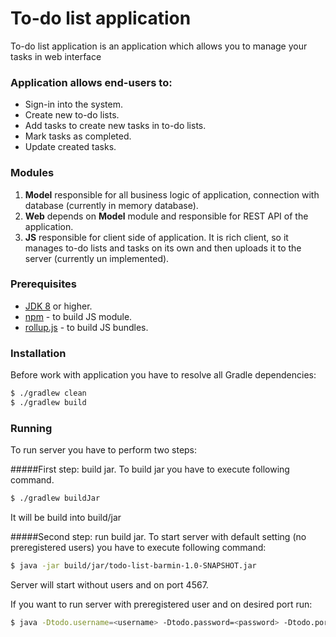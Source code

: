 # To-do list application

To-do list application is an application which allows you to manage your tasks in web interface

### Application allows end-users to:
- Sign-in into the system.
- Create new to-do lists.
- Add tasks to create new tasks in to-do lists.
- Mark tasks as completed.
- Update created tasks.

###  Modules
1. **Model**
  responsible for all business logic of application, 
  connection with database (currently in memory database).
2. **Web**
 depends on **Model** module and responsible for REST API of the application.
3. **JS**
 responsible for client side of application. It is rich client, so it 
manages to-do lists and tasks on its own and then uploads it to the server (currently un implemented).
 
### Prerequisites
* [JDK 8](https://www.oracle.com/technetwork/java/javase/downloads/jdk8-downloads-2133151.html) or higher.
* [npm](https://www.npmjs.com/) - to build JS module.
* [rollup.js](https://rollupjs.org/) - to build JS bundles.

### Installation
Before work with application you have to resolve all Gradle dependencies:
```sh
$ ./gradlew clean
$ ./gradlew build
```

### Running
To run server you have to perform two steps:

#####First step: build jar.
To build jar you have to execute following command.
```sh
$ ./gradlew buildJar
```
It will be build into build/jar

#####Second step: run build jar.
To start server with default setting (no preregistered users) you have to execute following command:
```sh
$ java -jar build/jar/todo-list-barmin-1.0-SNAPSHOT.jar
```
Server will start without users and on port 4567.

If you want to run server with preregistered user and on desired port run:
```sh
$ java -Dtodo.username=<username> -Dtodo.password=<password> -Dtodo.port=<port> -jar build/jar/todo-list-barmin-1.0-SNAPSHOT.jar
```
